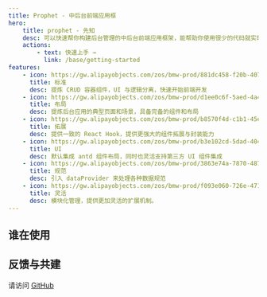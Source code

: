 ```yaml
---
title: Prophet - 中后台前端应用框
hero:
    title: prophet - 先知
    desc: 可以快速帮你构建后台管理的中后台前端应用框架，能帮助你使用很少的代码就实现功能完善的后台管理功能。
    actions:
        - text: 快速上手 →
          link: /base/getting-started
features:
    - icon: https://gw.alipayobjects.com/zos/bmw-prod/881dc458-f20b-407b-947a-95104b5ec82b/k79dm8ih_w144_h144.png
      title: 标准
      desc: 提炼 CRUD 容器组件，UI 与逻辑分离，快速开始前端开发
    - icon: https://gw.alipayobjects.com/zos/bmw-prod/d1ee0c6f-5aed-4a45-a507-339a4bfe076c/k7bjsocq_w144_h144.png
      title: 布局
      desc: 提炼后台应用的典型页面和场景，具备完备的组件和布局
    - icon: https://gw.alipayobjects.com/zos/bmw-prod/b8570f4d-c1b1-45eb-a1da-abff53159967/kj9t990h_w144_h144.png
      title: 拓展
      desc: 提供一致的 React Hook，提供更强大的组件拓展与封装能力
    - icon: https://gw.alipayobjects.com/zos/bmw-prod/b3e102cd-5dad-4046-a02a-be33241d1cc7/kj9t8oji_w144_h144.png
      title: UI
      desc: 默认集成 antd 组件布局，同时也灵活支持第三方 UI 组件集成
    - icon: https://gw.alipayobjects.com/zos/bmw-prod/3863e74a-7870-4874-b1e1-00a8cdf47684/kj9t7ww3_w144_h144.png
      title: 规范
      desc: 引入 dataProvider 来处理各种数据规范
    - icon: https://gw.alipayobjects.com/zos/bmw-prod/f093e060-726e-471c-a53e-e988ed3f560c/kj9t9sk7_w144_h144.png
      title: 灵活
      desc: 模块化管理，提供更加灵活的扩展机制。
---
```


## 谁在使用

## 反馈与共建

请访问 [GitHub](https://github.com/stbui/prophet)
